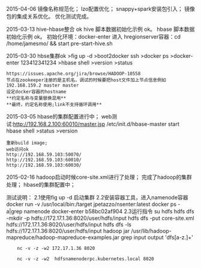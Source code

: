 2015-04-06
    镜像名称规范化；
    lzo配置优化；
    snappy+spark安装包引入；
    镜像包的集成关系优化。
    优化测试完成。

2015-03-13
    hive-hbase整合 ok
    hive 脚本数据初始化示例 ok。
    hbase 脚本数据初始化示例 ok。
    初始化环境：docker-enter 进入 hregionserver容器：cd /home/jamesmo/ && start pre-start-hive.sh

2015-03-30
    hbse集群ok
    >fig up -d
    >boot2docker ssh
    >docker ps
    >docker-enter 123412341234
    >hbase shell
    >version
    >status

    https://issues.apache.org/jira/browse/HADOOP-10558
    节点在zookeeper注册的是主机名，调试的时候要把host文件加上节点信息例如 192.168.159.2 master master
    设定docker容器的hostname
    **约定名称与变量替换混用**
    **最终，约定名称使用;link不支持循环调用**

2015-03-05
    hbase的集群配置进行中；
    web测试:http://192.168.2.100:60010/master.jsp
    /etc/init.d/hbase-master start
    hbase shell
    >status
    >version

    重新build image;
    web访问ok
    http://192.168.59.103:50070/
    http://192.168.59.103:60010/
    http://192.168.59.103:60030/

2015-02-16
    hadoop启动时候core-site.xml进行了处理；
    完成了hadoop的集群处理；
    hbase的集群配置中；

测试说明：
    2.1使用fig up -d 启动集群
    2.2安装容器工具，进入namenode容器
         docker run -v /usr/local/bin:/target jpetazzo/nsenter:latest
         docker ps -a|grep namenode
         docker-enter b58bc02af904
    2.3运行指令
        su hdfs
        hdfs dfs -mkdir -p hdfs://172.17.1.36:8020/user/hdfs/input
        hdfs dfs -put core-site.xml hdfs://172.17.1.36:8020/user/hdfs/input
        hdfs dfs -ls hdfs://172.17.1.36:8020/user/hdfs/input
        hadoop jar /usr/lib/hadoop-mapreduce/hadoop-mapreduce-examples.jar grep input output 'dfs[a-z.]+'

        nc -v -z -w2 172.17.1.36 8020

        nc -v -z -w2  hdfsnamenoderpc.kubernetes.local 8020
